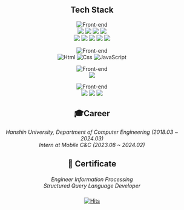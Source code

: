 <div align="center">

<h2 align="center"> Tech Stack </h2>

![Front-end](https://skillicons.dev/icons?i=java,spring,hibernate,mysql)<br>
<img src="https://img.shields.io/badge/Java-007396?style=for-the-badge&logo=Java&logoColor=white"/>
<img src="https://img.shields.io/badge/Spring-6DB33F?style=for-the-badge&logo=Spring&logoColor=white"/>
<img src="https://img.shields.io/badge/SpringBoot-6DB33F?style=for-the-badge&logo=SpringBoot&logoColor=white"/>
<img src="https://img.shields.io/badge/Spring Security-6DB33F?style=for-the-badge&logo=Spring Security&logoColor=white"/><br>
<img src="https://img.shields.io/badge/Thymeleaf-005F0F?style=for-the-badge&logo=Thymeleaf&logoColor=white">
<img src="https://img.shields.io/badge/JUnit5-25A162?style=for-the-badge&logo=JUnit5&logoColor=white">
<img src="https://img.shields.io/badge/Hibernate-59666C?style=for-the-badge&logo=Hibernate&logoColor=white">
<img src="https://img.shields.io/badge/Mysql-E6B91E?style=for-the-badge&logo=MySql&logoColor=white"/>
<img src="https://img.shields.io/badge/mariaDB-003545?style=for-the-badge&logo=mariaDB&logoColor=white"> 

![Front-end](https://skillicons.dev/icons?i=html,css,js)<br>
<img alt="Html" src ="https://img.shields.io/badge/HTML5-E34F26.svg?&style=for-the-badge&logo=HTML5&logoColor=white"/>
<img alt="Css" src ="https://img.shields.io/badge/CSS3-1572B6.svg?&style=for-the-badge&logo=CSS3&logoColor=white"/> 
<img alt="JavaScript" src ="https://img.shields.io/badge/JavaScriipt-F7DF1E.svg?&style=for-the-badge&logo=JavaScript&logoColor=black"/>
 
![Front-end](https://skillicons.dev/icons?i=idea,eclipse,postman,docker)<br>
<img src="https://img.shields.io/badge/Docker-2496ED?style=for-the-badge&logo=Docker&logoColor=white"/>


![Front-end](https://skillicons.dev/icons?i=gradle,git,github)<br>
<img src="https://img.shields.io/badge/Gradle-02303A?style=for-the-badge&logo=Gradle&logoColor=white">
<img src="https://img.shields.io/badge/git-F05032?style=for-the-badge&logo=git&logoColor=white">
<img src="https://img.shields.io/badge/github-181717?style=for-the-badge&logo=github&logoColor=white">

<h2 align="center"> 🎓Career </h2>

<h5 align="center">
    <span style="font-weight:normal;">Hanshin University, Department of Computer Engineering (2018.03 ~ 2024.03) </span><br>
    <span style="font-weight:normal;">Intern at Mobile C&C (2023.08 ~ 2024.02) </span>
</h5>

<h2 align="center"> 📝 Certificate </h2>

<h5 align="center">
  <span style="font-weight:normal;">Engineer Information Processing</span><br>
  <span style="font-weight:normal;">Structured Query Language Developer</span><br>
</h5>



[![Hits](https://hits.seeyoufarm.com/api/count/incr/badge.svg?url=https%3A%2F%2Fgithub.com%2F&count_bg=%23FFA500&title_bg=%23545454&icon=github.svg&icon_color=%23E7E7E7&title=Views&edge_flat=false)](https://hits.seeyoufarm.com)<br>
</div>

